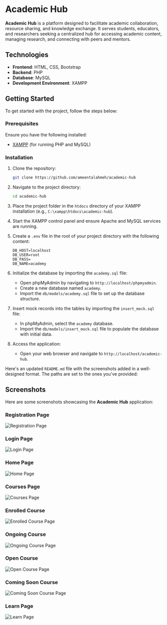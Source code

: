 # Academic Hub

**Academic Hub** is a platform designed to facilitate academic collaboration, resource sharing, and knowledge exchange. It serves students, educators, and researchers seeking a centralized hub for accessing academic content, managing research, and connecting with peers and mentors.

## Technologies

- **Frontend**: HTML, CSS, Bootstrap
- **Backend**: PHP
- **Database**: MySQL
- **Development Environment**: XAMPP

## Getting Started

To get started with the project, follow the steps below:

### Prerequisites

Ensure you have the following installed:

- [XAMPP](https://www.apachefriends.org/index.html) (for running PHP and MySQL)

### Installation

1. Clone the repository:

    ```bash
    git clone https://github.com/ameentalahmeh/academic-hub
    ```

2. Navigate to the project directory:

    ```bash
    cd academic-hub
    ```

3. Place the project folder in the `htdocs` directory of your XAMPP installation (e.g., `C:\xampp\htdocs\academic-hub`).

4. Start the XAMPP control panel and ensure Apache and MySQL services are running.

5. Create a `.env` file in the root of your project directory with the following content:

    ```env
    DB_HOST=localhost
    DB_USER=root
    DB_PASS=
    DB_NAME=academy
    ```

6. Initialize the database by importing the `academy.sql` file:
   - Open phpMyAdmin by navigating to `http://localhost/phpmyadmin`.
   - Create a new database named `academy`.
   - Import the `db/models/academy.sql` file to set up the database structure.

7. Insert mock records into the tables by importing the `insert_mock.sql` file:
   - In phpMyAdmin, select the `academy` database.
   - Import the `db/models/insert_mock.sql` file to populate the database with initial data.

8. Access the application:
   - Open your web browser and navigate to `http://localhost/academic-hub`.

Here's an updated `README.md` file with the screenshots added in a well-designed format. The paths are set to the ones you've provided:


## Screenshots

Here are some screenshots showcasing the **Academic Hub** application:

### Registration Page
![Registration Page](assets/images/screenshots/registration-page.png)

### Login Page
![Login Page](assets/images/screenshots/login-page.png)

### Home Page
![Home Page](assets/images/screenshots/home-page.png)

### Courses Page
![Courses Page](assets/images/screenshots/courses-page.png)

### Enrolled Course
![Enrolled Course Page](assets/images/screenshots/enrolled-course-page.png)

### Ongoing Course
![Ongoing Course Page](assets/images/screenshots/ongoing-course-page.png)

### Open Course
![Open Course Page](assets/images/screenshots/open-course-page.png)

### Coming Soon Course
![Coming Soon Course Page](assets/images/screenshots/coming-soon-course-page.png)

### Learn Page
![Learn Page](assets/images/screenshots/learn-page.png)
